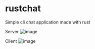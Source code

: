 # rustchat
Simple cli chat application made with rust

Server
![image](https://github.com/speedhs/rustchat/assets/64911433/ba5464ae-56b8-4c40-9294-93b79e12a1fc)

Client
![image](https://github.com/speedhs/rustchat/assets/64911433/e3fa5d18-37d4-4f01-9f53-7c892f96e3a9)
